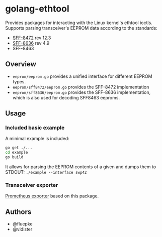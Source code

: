 # golang-ethtool

Provides packages for interacting with the Linux kernel's ethtool ioctls.
Supports parsing transceiver's EEPROM data according to the standards:
* [SFF-8472](https://members.snia.org/document/dl/25916) rev 12.3
* [SFF-8636](https://members.snia.org/document/dl/26418) rev 4.9
* SFF-8463

## Overview
* `eeprom/eeprom.go` provides a unified interface for different EEPROM types.
* `eeprom/sff8472/eeprom.go` provides the SFF-8472 implementation
* `eeprom/sff8636/eeprom.go` provides the SFF-8636 implementation, which is also used for decoding SFF8463 eeproms.

## Usage
### Included basic example
A minimal example is included:
```bash
go get ./...
cd example
go build
```
It allows for parsing the EEPROM contents of a given <interface> and dumps them to STDOUT: `./example --interface swp42`

### Transceiver exporter
[Prometheus exporter](https://github.com/wobcom/transceiver-exporter) based on this package.

## Authors
* @fluepke
* @vidister
